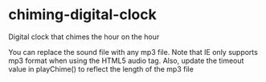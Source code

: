 # chiming-digital-clock
Digital clock that chimes the hour on the hour

You can replace the sound file with any mp3 file. Note that IE only supports mp3 format when using the HTML5 audio tag. Also, update the timeout value in playChime() to reflect the length of the mp3 file
